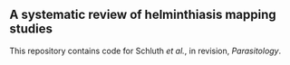 ## A systematic review of helminthiasis mapping studies

This repository contains code for Schluth _et al._, in revision, _Parasitology_.

